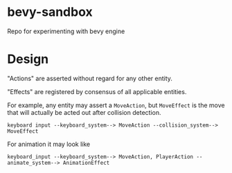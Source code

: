 # bevy-sandbox
Repo for experimenting with bevy engine

# Design

"Actions" are asserted without regard for any other entity.

"Effects" are registered by consensus of all applicable entities.

For example, any entity may assert a `MoveAction`, but `MoveEffect` is the move that will actually be acted out after collision detection.

```
keyboard input --keyboard_system--> MoveAction --collision_system--> MoveEffect
```

For animation it may look like
```
keyboard_input --keyboard_system--> MoveAction, PlayerAction --animate_system--> AnimationEffect
```